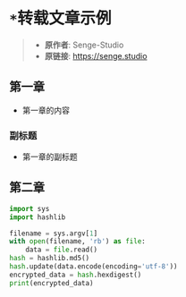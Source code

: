 # `*`转载文章示例

> - **原作者**: Senge-Studio
> - **原链接**: https://senge.studio

## 第一章

- 第一章的内容

### 副标题

- 第一章的副标题

## 第二章

```python
import sys
import hashlib

filename = sys.argv[1]
with open(filename, 'rb') as file:
    data = file.read()
hash = hashlib.md5()
hash.update(data.encode(encoding='utf-8'))
encrypted_data = hash.hexdigest()
print(encrypted_data)
```
